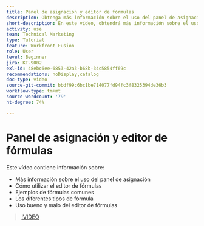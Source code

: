 ```yaml
---
title: Panel de asignación y editor de fórmulas
description: Obtenga más información sobre el uso del panel de asignación, el editor de fórmulas y los ejemplos de fórmulas comunes en  [!DNL Adobe Workfront Fusion].
short-description: En este vídeo, obtendrá más información sobre el uso del panel de asignación y cómo utilizar el editor de fórmulas.
activity: use
team: Technical Marketing
type: Tutorial
feature: Workfront Fusion
role: User
level: Beginner
jira: KT-9002
exl-id: 48ebc6ee-6853-42a3-b68b-34c5854ff69c
recommendations: noDisplay,catalog
doc-type: video
source-git-commit: bbdf99c6bc1be714077fd94fc3f8325394de36b3
workflow-type: tm+mt
source-wordcount: '79'
ht-degree: 74%

---
```


# Panel de asignación y editor de fórmulas

Este vídeo contiene información sobre:

* Más información sobre el uso del panel de asignación
* Cómo utilizar el editor de fórmulas
* Ejemplos de fórmulas comunes
* Los diferentes tipos de fórmula
* Uso bueno y malo del editor de fórmulas

>[!VIDEO](https://video.tv.adobe.com/v/335262/?quality=12&learn=on&enablevpops=1)
